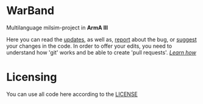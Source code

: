 # WarBand
Multilanguage milsim-project in **ArmA III**

Here you can read the [updates](https://github.com/gru2007/MP_WarBand/commits/main), as well as, [report](https://github.com/gru2007/MP_WarBand/issues) about the bug, or [suggest](https://github.com/gru2007/MP_WarBand/pulls) your changes in the code.
In order to offer your edits, you need to understand how 'git' works and be able to create 'pull requests'. *[Learn how](https://docs.github.com/en/free-pro-team@latest/github/collaborating-with-issues-and-pull-requests/about-pull-requests)*

# Licensing
You can use all code here according to the [LICENSE](https://github.com/gru2007/MP_WarBand/blob/main/LICENSE)
